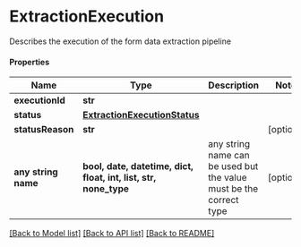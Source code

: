 # ExtractionExecution

Describes the execution of the form data extraction pipeline

#### Properties
Name | Type | Description | Notes
------------ | ------------- | ------------- | -------------
**executionId** | **str** |  | 
**status** | [**ExtractionExecutionStatus**](ExtractionExecutionStatus.md) |  | 
**statusReason** | **str** |  | [optional] 
**any string name** | **bool, date, datetime, dict, float, int, list, str, none_type** | any string name can be used but the value must be the correct type | [optional]

[[Back to Model list]](../README.md#documentation-for-models) [[Back to API list]](../README.md#documentation-for-api-endpoints) [[Back to README]](../README.md)


